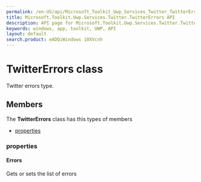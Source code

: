 ```yaml
---
permalink: /en-US/api/Microsoft_Toolkit_Uwp_Services_Twitter_TwitterErrors.htm
title: Microsoft.Toolkit.Uwp.Services.Twitter.TwitterErrors API 
description: API page for Microsoft.Toolkit.Uwp.Services.Twitter.TwitterErrors
keywords: windows, app, toolkit, UWP, API
layout: default
search.product: eADQiWindows 10XVcnh
---
```



# TwitterErrors class

Twitter errors type.

## Members

The **TwitterErrors** class has this types of members

* [properties](#properties)

### properties

#### Errors

Gets or sets the list of errors


